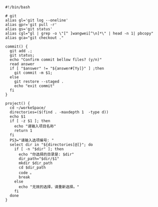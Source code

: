 <pre><code class="language-bash">#!/bin/bash

# git
alias gl='git log --oneline'
alias gpr='git pull -r'
alias gs='git status'
alias cgl=&quot;gl | grep -o \&quot;[^ ]wangwei[^\n]*\&quot; | head -n 1| pbcopy&quot;
alias gca=&quot;git checkout .&quot;

commit() {
  git add .;
  git status;
  echo &quot;Confirm commit bellow files? (y/n)&quot;
  read answer
  if [ &quot;$answer&quot; != &quot;${answer#[Yy]}&quot; ] ;then
    git commit -m $1;
  else
    git restore --staged .
    echo &quot;exit commit&quot;
  fi
}

project() {
  cd ~/workeSpace/
  directories=($(find . -maxdepth 1  -type d))
  echo $1
  if [ -z $1 ]; then
    echo &quot;请输入项目名称&quot;
    return 1
  fi
  PS3=&quot;请输入选项编号: &quot;
  select dir in &quot;${directories[@]}&quot;; do
    if [ -n &quot;$dir&quot; ]; then
      echo &quot;你选择的目录是: $dir&quot;
      dir_path=&quot;$dir/$1&quot;
      mkdir $dir_path
      cd $dir_path
      code 。
      break
    else
      echo &quot;无效的选择，请重新选择。&quot;
    fi
  done
}
</code></pre>
